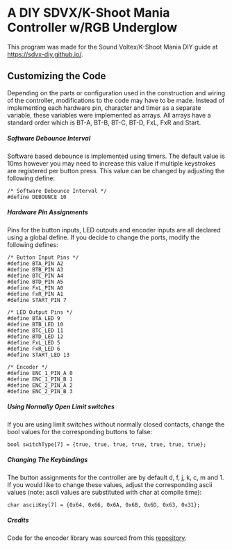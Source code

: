 # A DIY SDVX/K-Shoot Mania Controller w/RGB Underglow

This program was made for the Sound Voltex/K-Shoot Mania DIY guide at https://sdvx-diy.github.io/.

## Customizing the Code
Depending on the parts or configuration used in the construction and wiring of the controller, modifications to the code may have to be made. Instead of implementing each hardware pin, character and timer as a separate variable, these variables were implemented as arrays. All arrays have a standard order which is BT-A, BT-B, BT-C, BT-D, FxL, FxR and Start.

##### Software Debounce Interval
Software based debounce is implemented using timers. The default value is 10ms however you may need to increase this value if multiple keystrokes are registered per button press. This value can be changed by adjusting the following define:
```
/* Software Debounce Interval */
#define DEBOUNCE 10
```

##### Hardware Pin Assignments
Pins for the button inputs, LED outputs and encoder inputs are all declared using a global define. If you decide to change the ports, modify the following defines:
```
/* Button Input Pins */
#define BTA_PIN A2
#define BTB_PIN A3
#define BTC_PIN A4
#define BTD_PIN A5
#define FxL_PIN A0
#define FxR_PIN A1
#define START_PIN 7

/* LED Output Pins */
#define BTA_LED 9
#define BTB_LED 10
#define BTC_LED 11
#define BTD_LED 12
#define FxL_LED 5
#define FxR_LED 6
#define START_LED 13

/* Encoder */
#define ENC_1_PIN_A 0
#define ENC_1_PIN_B 1
#define ENC_2_PIN_A 2
#define ENC_2_PIN_B 3
```

##### Using Normally Open Limit switches
If you are using limit switches without normally closed contacts, change the bool values for the corresponding buttons to false:
```
bool switchType[7] = {true, true, true, true, true, true, true};
```

##### Changing The Keybindings
The button assignments for the controller are by default d, f, j, k, c, m and 1. If you would like to change these values, adjust the corresponding ascii values (note: ascii values are substituted with char at compile time):
```
char asciiKey[7] = {0x64, 0x66, 0x6A, 0x6B, 0x6D, 0x63, 0x31};
```

##### Credits
Code for the encoder library was sourced from this [repository](https://github.com/PaulStoffregen/Encoder).
